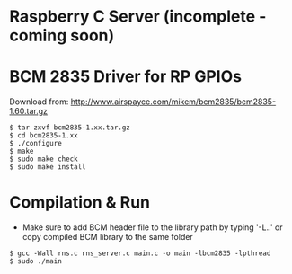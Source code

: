 # Raspberry C Server (incomplete - coming soon)

# BCM 2835 Driver for RP GPIOs

  Download from: http://www.airspayce.com/mikem/bcm2835/bcm2835-1.60.tar.gz
  ```console
  $ tar zxvf bcm2835-1.xx.tar.gz
  $ cd bcm2835-1.xx
  $ ./configure
  $ make
  $ sudo make check
  $ sudo make install
  ```
  
# Compilation & Run
  
  - Make sure to add BCM header file to the library path by typing '-L..' or copy compiled BCM library to the same folder
  
   ```console
  $ gcc -Wall rns.c rns_server.c main.c -o main -lbcm2835 -lpthread
  $ sudo ./main
  ```
